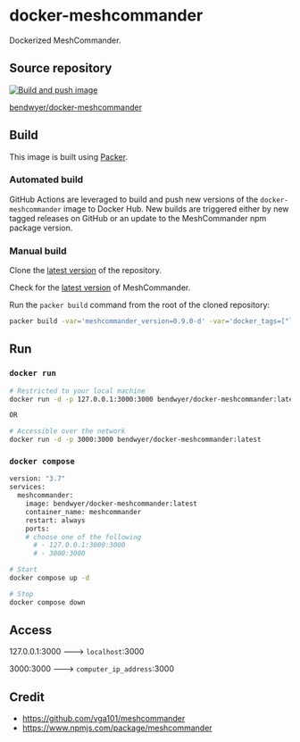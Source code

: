 docker-meshcommander
====================

Dockerized MeshCommander.

Source repository
-----------------

[![Build and push image](https://github.com/bendwyer/docker-meshcommander/actions/workflows/build_and_push_image.yml/badge.svg)](https://github.com/bendwyer/docker-meshcommander/actions/workflows/build_and_push_image.yml)

[bendwyer/docker-meshcommander](https://github.com/bendwyer/docker-meshcommander)

Build
-----

This image is built using [Packer](https://www.packer.io/).

### Automated build

GitHub Actions are leveraged to build and push new versions of the `docker-meshcommander` image to Docker Hub. New builds are triggered either by new tagged releases on GitHub or an update to the MeshCommander npm package version.

### Manual build

Clone the [latest version](https://github.com/bendwyer/docker-meshcommander.git) of the repository.

Check for the [latest version](https://www.npmjs.com/package/meshcommander?activeTab=versions) of MeshCommander.

Run the `packer build` command from the root of the cloned repository:

```bash
packer build -var='meshcommander_version=0.9.0-d' -var='docker_tags=["latest"]' .
```

Run
-----

### `docker run`

```bash
# Restricted to your local machine
docker run -d -p 127.0.0.1:3000:3000 bendwyer/docker-meshcommander:latest

OR 

# Accessible over the network
docker run -d -p 3000:3000 bendwyer/docker-meshcommander:latest
```

### `docker compose`

```bash
version: "3.7"
services:
  meshcommander:
    image: bendwyer/docker-meshcommander:latest
    container_name: meshcommander
    restart: always
    ports:
    # choose one of the following
      # - 127.0.0.1:3000:3000
      # - 3000:3000
```

```bash
# Start
docker compose up -d

# Stop
docker compose down
```

Access
------

127.0.0.1:3000 ---> `localhost`:3000

3000:3000 ---> `computer_ip_address`:3000

Credit
------
- https://github.com/vga101/meshcommander
- https://www.npmjs.com/package/meshcommander
